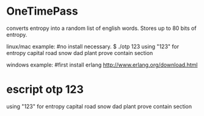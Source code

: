 # OneTimePass
converts entropy into a random list of english words. Stores up to 80 bits of entropy.

linux/mac example:
#no install necessary.
$ ./otp 123
using "123" for entropy
capital road snow dad plant prove contain section 

windows example:
#first install erlang http://www.erlang.org/download.html
# escript otp 123
using "123" for entropy
capital road snow dad plant prove contain section 
